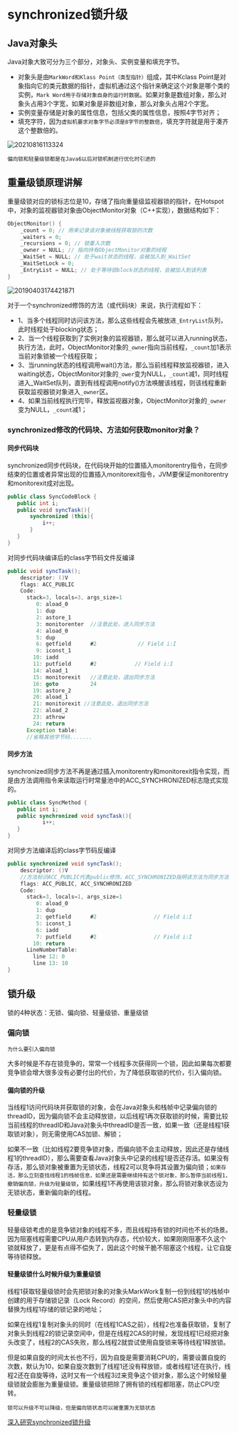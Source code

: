 # synchronized锁升级

## Java对象头

Java对象大致可分为三个部分，对象头、实例变量和填充字节。

* 对象头是由`MarkWord和Klass Point（类型指针）`组成，其中Kclass Point是对象指向它的类元数据的指针，虚拟机通过这个指针来确定这个对象是哪个类的实例，`Mark Word用于存储对象自身的运行时数据`。如果对象是数组对象，那么对象头占用3个字宽，如果对象是非数组对象，那么对象头占用2个字宽。
* 实例变量存储是对象的属性信息，包括父类的属性信息，按照4字节对齐；
* 填充字符，因为`虚拟机要求对象字节必须是8字节的整数倍`，填充字符就是用于凑齐这个整数倍的。

![20210816113324](img\20210816113324.png)

`偏向锁和轻量级锁都是在Java6以后对锁机制进行优化时引进的`

## 重量级锁原理讲解

重量级锁对应的锁标志位是10，存储了指向重量级监视器锁的指针，在Hotspot中，对象的监视器锁对象由ObjectMonitor对象（C++实现），数据结构如下：

```c++
ObjectMonitor() {
    _count = 0; // 用来记录该对象被线程获取锁的次数
    _waiters = 0;
    _recursions = 0; // 锁重入次数
    _owner = NULL; // 指向持有ObjectMonitor对象的线程
    _WaitSet = NULL; // 处于wait状态的线程，会被加入到_WaitSet
    _WaitSetLock = 0;
    _EntryList = NULL; // 处于等待锁block状态的线程，会被加入到该列表
}
```

![20190403174421871](img\20190403174421871.jpg)

对于一个synchronized修饰的方法（或代码块）来说，执行流程如下：

* 1、当多个线程同时访问该方法，那么这些线程会先被放进`_EntryList`队列，此时线程处于blocking状态；
* 2、当一个线程获取到了实例对象的监视器锁，那么就可以进入running状态，执行方法，此时，ObjectMonitor对象的`_owner`指向当前线程，`_count`加1表示当前对象锁被一个线程获取；
* 3、当running状态的线程调用wait()方法，那么当前线程释放监视器锁，进入waiting状态，ObjectMonitor对象的`_ower`变为NULL，`_count`减1，同时线程进入_WaitSet队列，直到有线程调用notify()方法唤醒该线程，则该线程重新获取监视器锁对象进入`_owner`区。
* 4、如果当前线程执行完毕，释放监视器对象，ObjectMonitor对象的`_owner`变为NULL，`_count`减1；

### synchronized修改的代码块、方法如何获取monitor对象？

#### 同步代码块

synchronized同步代码块，在代码块开始的位置插入monitorentry指令，在同步结束的位置或者异常出现的位置插入monitorexit指令，JVM要保证monitorentry和monitorexit成对出现。

```java
public class SyncCodeBlock {
   public int i;
   public void syncTask(){
       synchronized (this){
           i++;
       }
   }
}
```

对同步代码块编译后的class字节码文件反编译

```java
public void syncTask();
    descriptor: ()V
    flags: ACC_PUBLIC
    Code:
      stack=3, locals=3, args_size=1
         0: aload_0
         1: dup
         2: astore_1
         3: monitorenter  //注意此处，进入同步方法
         4: aload_0
         5: dup
         6: getfield      #2             // Field i:I
         9: iconst_1
        10: iadd
        11: putfield      #2            // Field i:I
        14: aload_1
        15: monitorexit   //注意此处，退出同步方法
        16: goto          24
        19: astore_2
        20: aload_1
        21: monitorexit //注意此处，退出同步方法
        22: aload_2
        23: athrow
        24: return
      Exception table:
      //省略其他字节码.......
```

#### 同步方法

synchronized同步方法不再是通过插入monitorentry和monitorexit指令实现，而是由方法调用指令来读取运行时常量池中的ACC_SYNCHRONIZED标志隐式实现的。

```java
public class SyncMethod {
   public int i;
   public synchronized void syncTask(){
           i++;
   }
}
```

对同步方法编译后的class字节码反编译

```java
public synchronized void syncTask();
    descriptor: ()V
    //方法标识ACC_PUBLIC代表public修饰，ACC_SYNCHRONIZED指明该方法为同步方法
    flags: ACC_PUBLIC, ACC_SYNCHRONIZED
    Code:
      stack=3, locals=1, args_size=1
         0: aload_0
         1: dup
         2: getfield      #2                  // Field i:I
         5: iconst_1
         6: iadd
         7: putfield      #2                  // Field i:I
        10: return
      LineNumberTable:
        line 12: 0
        line 13: 10
}
```

## 锁升级

锁的4种状态：无锁、偏向锁、轻量级锁、重量级锁

### 偏向锁

`为什么要引入偏向锁`

大多时候是不存在锁竞争的，常常一个线程多次获得同一个锁，因此如果每次都要竞争锁会增大很多没有必要付出的代价，为了降低获取锁的代价，引入偏向锁。

#### 偏向锁的升级

当线程1访问代码块并获取锁的对象，会在Java对象头和栈帧中记录偏向锁的threadID，因为偏向锁不会主动释放锁，以后线程1再次获取锁的时候，需要比较当前线程的threadID和Java对象头中threadID是否一致，如果一致（还是线程1获取锁对象），则无需使用CAS加锁、解锁；

如果不一致（比如线程2要竞争锁对象，而偏向锁不会主动释放，因此还是存储线程1的threadID），那么需要查看Java对象头中记录的线程1是否还存活。如果没有存活，那么锁对象被重置为无锁状态，线程2可以竞争将其设置为偏向锁；`如果存活，那么立刻查找线程1的栈帧信息，如果还是需要继续持有这个锁对象，那么暂停当前线程1，撤销偏向锁，升级为轻量级锁`，如果线程1不再使用该锁对象，那么将锁对象状态设为无锁状态，重新偏向新的线程。

### 轻量级锁

轻量级锁考虑的是竞争锁对象的线程不多，而且线程持有锁的时间也不长的场景。因为阻塞线程需要CPU从用户态转到内存态，代价较大，如果刚刚阻塞不久这个锁就释放了，更是有点得不偿失了，因此这个时候干脆不阻塞这个线程，让它自旋等待锁释放。

#### 轻量级锁什么时候升级为重量级锁

线程1获取轻量级锁时会先把锁对象的对象头MarkWork复制一份到线程1的栈帧中创建的用于存储锁记录（Lock Record）的空间，然后使用CAS把对象头中的内容替换为线程1存储的锁记录的地址；

如果在线程1复制对象头的同时（在线程1CAS之前），线程2也准备获取锁，复制了对象头到线程2的锁记录空间中，但是在线程2CAS的时候，发现线程1已经把对象头改变了，线程2的CAS失败，那么线程2就尝试使用自旋锁来等待线程1释放锁。

但是如果自旋的时间太长也不行，因为自旋是需要消耗CPU的，需要设置自旋的次数，默认为10，如果自旋次数到了线程1还没有释放锁，或者线程1还在执行，线程2还在自旋等待，这时又有一个线程3过来竞争这个锁对象，那么这个时候轻量级锁就会膨胀为重量级锁。重量级锁把除了拥有锁的线程都阻塞，防止CPU空转。

`锁可以升级不可以降级，但是偏向锁状态可以被重置为无锁状态`

[深入研究synchronized锁升级](https://www.cnblogs.com/trunks2008/p/14646610.html#top)


